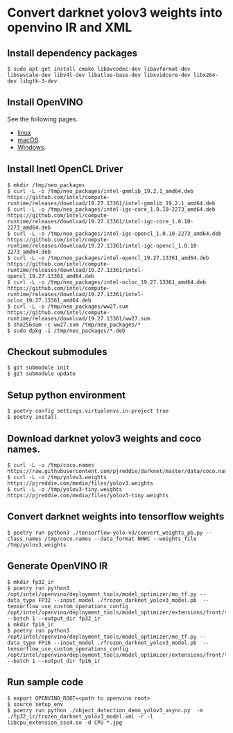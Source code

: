 # Convert darknet yolov3 weights into openvino IR and XML

## Install dependency packages

```
$ sudo apt-get install cmake libavcodec-dev libavformat-dev libswscale-dev libv4l-dev libatlas-base-dev libxvidcore-dev libx264-dev libgtk-3-dev
```

## Install OpenVINO
See the following pages.

* [linux](https://docs.openvinotoolkit.org/latest/_docs_install_guides_installing_openvino_linux.html)
* [macOS](https://docs.openvinotoolkit.org/latest/_docs_install_guides_installing_openvino_macos.html).
* [Windows](https://docs.openvinotoolkit.org/latest/_docs_install_guides_installing_openvino_windows.html).

## Install Inetl OpenCL Driver
```
$ mkdir /tmp/neo_packages
$ curl -L -o /tmp/neo_packages/intel-gmmlib_19.2.1_amd64.deb https://github.com/intel/compute-runtime/releases/download/19.27.13361/intel-gmmlib_19.2.1_amd64.deb
$ curl -L -o /tmp/neo_packages/intel-igc-core_1.0.10-2273_amd64.deb https://github.com/intel/compute-runtime/releases/download/19.27.13361/intel-igc-core_1.0.10-2273_amd64.deb
$ curl -L -o /tmp/neo_packages/intel-igc-opencl_1.0.10-2273_amd64.deb https://github.com/intel/compute-runtime/releases/download/19.27.13361/intel-igc-opencl_1.0.10-2273_amd64.deb
$ curl -L -o /tmp/neo_packages/intel-opencl_19.27.13361_amd64.deb https://github.com/intel/compute-runtime/releases/download/19.27.13361/intel-opencl_19.27.13361_amd64.deb
$ curl -L -o /tmp/neo_packages/intel-ocloc_19.27.13361_amd64.deb https://github.com/intel/compute-runtime/releases/download/19.27.13361/intel-ocloc_19.27.13361_amd64.deb
$ curl -L -o /tmp/neo_packages/ww27.sum https://github.com/intel/compute-runtime/releases/download/19.27.13361/ww27.sum
$ sha256sum -c ww27.sum /tmp/neo_packages/*
$ sudo dpkg -i /tmp/neo_packages/*.deb
```

## Checkout submodules
```
$ git submodule init
$ git submodule update
```

## Setup python environment
```
$ poetry config settings.virtualenvs.in-project true
$ poetry install
```

## Download darknet yolov3 weights and coco names.
```
$ curl -L -o /tmp/coco.names https://raw.githubusercontent.com/pjreddie/darknet/master/data/coco.names
$ curl -L -o /tmp/yolov3.weights https://pjreddie.com/media/files/yolov3.weights
$ curl -L -o /tmp/yolov3-tiny.weights https://pjreddie.com/media/files/yolov3-tiny.weights
```

## Convert darknet weights into tensorflow weights
```
$ poetry run python3 ./tensorflow-yolo-v3/convert_weights_pb.py --class_names /tmp/coco.names --data_format NHWC --weights_file /tmp/yolov3.weights

```

## Generate OpenVINO IR
```
$ mkdir fp32_ir
$ poetry run python3 /opt/intel/openvino/deployment_tools/model_optimizer/mo_tf.py --data_type FP32 --input_model ./frozen_darknet_yolov3_model.pb  --tensorflow_use_custom_operations_config /opt/intel/openvino/deployment_tools/model_optimizer/extensions/front/tf/yolo_v3.json --batch 1 --output_dir fp32_ir
$ mkdir fp16_ir
$ poetry run python3 /opt/intel/openvino/deployment_tools/model_optimizer/mo_tf.py --data_type FP16 --input_model ./frozen_darknet_yolov3_model.pb  --tensorflow_use_custom_operations_config /opt/intel/openvino/deployment_tools/model_optimizer/extensions/front/tf/yolo_v3.json --batch 1 --output_dir fp16_ir
```

## Run sample code
```
$ export OPENVINO_ROOT=<path to openvino root>
$ source setup_env
$ poetry run python ./object_detection_demo_yolov3_async.py  -m ./fp32_ir/frozen_darknet_yolov3_model.xml -r -l libcpu_extension_sse4.so -d CPU *.jpg
```
